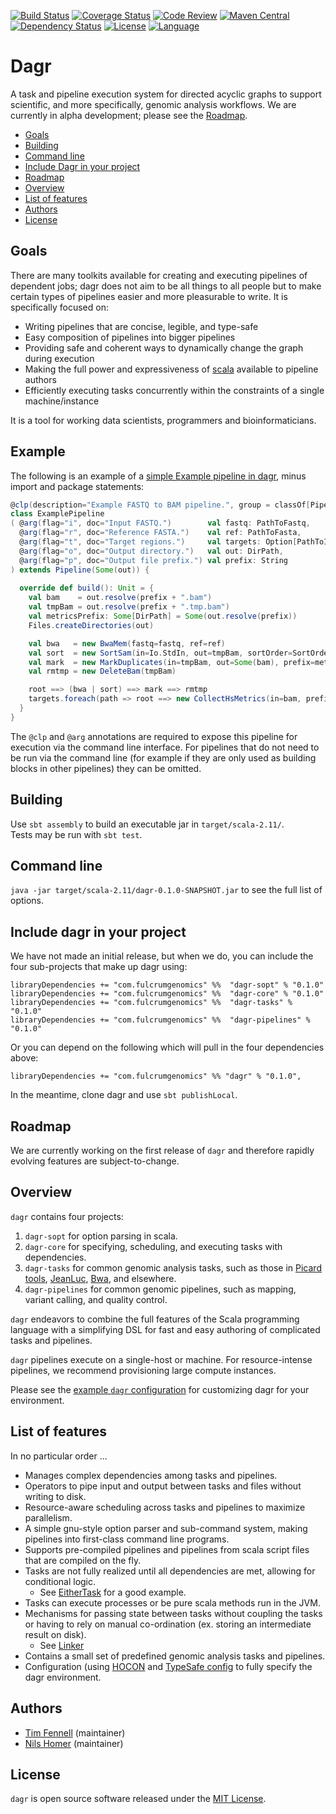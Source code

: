 [![Build Status](https://travis-ci.org/fulcrumgenomics/dagr.svg?branch=master)](https://travis-ci.org/fulcrumgenomics/dagr)
[![Coverage Status](https://codecov.io/github/fulcrumgenomics/dagr/coverage.svg?branch=master)](https://codecov.io/github/fulcrumgenomics/dagr?branch=master)
[![Code Review](https://api.codacy.com/project/badge/grade/52e1d786d9784c7192fae2f8e853fa34)](https://www.codacy.com/app/contact_32/dagr)
[![Maven Central](https://maven-badges.herokuapp.com/maven-central/com.github.fulcrumgenomics/dagr/badge.svg)](https://maven-badges.herokuapp.com/maven-central/com.github.fulcrumgenomics/dagr)
[![Dependency Status](https://www.versioneye.com/user/projects/56b2d2d593b95a003c714340/badge.svg)](https://www.versioneye.com/user/projects/56b2d2d593b95a003c714340#dialog_dependency_badge)
[![License](http://img.shields.io/badge/license-MIT-blue.svg)](https://github.com/fulcrumgenomics/dagr/blob/master/LICENSE)
[![Language](http://img.shields.io/badge/language-scala-brightgreen.svg)](http://www.scala-lang.org/)

Dagr
====

A task and pipeline execution system for directed acyclic graphs to support scientific, and more specifically, genomic analysis workflows.
We are currently in alpha development; please see the [Roadmap](#roadmap).

<!---toc start-->
  * [Goals](#goals)
  * [Building](#building)
  * [Command line](#command-line)
  * [Include Dagr in your project](#include-dagr-in-your-project)
  * [Roadmap](#roadmap)
  * [Overview](#overview)
  * [List of features](#list-of-features)
  * [Authors](#authors)
  * [License](#license)

<!---toc end-->

## Goals

There are many toolkits available for creating and executing pipelines of dependent jobs; dagr does not aim to be all things to all people but to make certain types of pipelines easier and more pleasurable to write.  It is specifically focused on:

* Writing pipelines that are concise, legible, and type-safe
* Easy composition of pipelines into bigger pipelines
* Providing safe and coherent ways to dynamically change the graph during execution
* Making the full power and expressiveness of [scala](http://www.scala-lang.org/) available to pipeline authors
* Efficiently executing tasks concurrently within the constraints of a single machine/instance 

It is a tool for working data scientists, programmers and bioinformaticians.

## Example

The following is an example of a [simple Example pipeline in dagr](pipelines/src/main/scala/dagr/pipelines/ExamplePipeline.scala), minus import and package statements:

```scala
@clp(description="Example FASTQ to BAM pipeline.", group = classOf[Pipelines])
class ExamplePipeline
( @arg(flag="i", doc="Input FASTQ.")        val fastq: PathToFastq,
  @arg(flag="r", doc="Reference FASTA.")    val ref: PathToFasta,
  @arg(flag="t", doc="Target regions.")     val targets: Option[PathToIntervals] = None,
  @arg(flag="o", doc="Output directory.")   val out: DirPath,
  @arg(flag="p", doc="Output file prefix.") val prefix: String
) extends Pipeline(Some(out)) {
  
  override def build(): Unit = {
    val bam    = out.resolve(prefix + ".bam")
    val tmpBam = out.resolve(prefix + ".tmp.bam")
    val metricsPrefix: Some[DirPath] = Some(out.resolve(prefix))
    Files.createDirectories(out)

    val bwa   = new BwaMem(fastq=fastq, ref=ref)
    val sort  = new SortSam(in=Io.StdIn, out=tmpBam, sortOrder=SortOrder.coordinate)
    val mark  = new MarkDuplicates(in=tmpBam, out=Some(bam), prefix=metricsPrefix)
    val rmtmp = new DeleteBam(tmpBam)

    root ==> (bwa | sort) ==> mark ==> rmtmp
    targets.foreach(path => root ==> new CollectHsMetrics(in=bam, prefix=metricsPrefix, targets=path, ref=ref))
  }
}
```

The `@clp` and `@arg` annotations are required to expose this pipeline for execution via the command line interface. For pipelines that do not need to be run via the command line (for example if they are only used as building blocks in other pipelines) they can be omitted.

## Building 

Use ```sbt assembly``` to build an executable jar in ```target/scala-2.11/```.  
Tests may be run with ```sbt test```.

## Command line

`java -jar target/scala-2.11/dagr-0.1.0-SNAPSHOT.jar` to see the full list of options.

## Include dagr in your project

We have not made an initial release, but when we do, you can include the four sub-projects that make up dagr using:

```
libraryDependencies += "com.fulcrumgenomics" %%  "dagr-sopt" % "0.1.0"
libraryDependencies += "com.fulcrumgenomics" %%  "dagr-core" % "0.1.0"
libraryDependencies += "com.fulcrumgenomics" %%  "dagr-tasks" % "0.1.0"
libraryDependencies += "com.fulcrumgenomics" %%  "dagr-pipelines" % "0.1.0"
```

Or you can depend on the following which will pull in the four dependencies above:

```
libraryDependencies += "com.fulcrumgenomics" %% "dagr" % "0.1.0",
```

In the meantime, clone dagr and use `sbt publishLocal`.

## Roadmap

We are currently working on the first release of `dagr` and therefore rapidly evolving features are subject-to-change.

## Overview

`dagr` contains four projects:

1. `dagr-sopt` for option parsing in scala.
2. `dagr-core` for specifying, scheduling, and executing tasks with dependencies.
3. `dagr-tasks` for common genomic analysis tasks, such as those in [Picard tools](https://github.com/broadinstitute/picard), [JeanLuc](https://github.com/fulcrumgenomics/JeanLuc), [Bwa](https://github.com/lh3/bwa), and elsewhere.
4. `dagr-pipelines` for common genomic pipelines, such as mapping, variant calling, and quality control.

`dagr` endeavors to combine the full features of the Scala programming language with a simplifying DSL for fast and easy authoring of complicated tasks and pipelines.

`dagr` pipelines execute on a single-host or machine.  For resource-intense pipelines, we recommend provisioning large compute instances.

Please see the [example `dagr` configuration](src/main/resources/example.conf) for customizing dagr for your environment.

## List of features

In no particular order ...

* Manages complex dependencies among tasks and pipelines.
* Operators to pipe input and output between tasks and files without writing to disk.
* Resource-aware scheduling across tasks and pipelines to maximize parallelism.
* A simple gnu-style option parser and sub-command system, making pipelines into first-class command line programs.
* Supports pre-compiled pipelines and pipelines from scala script files that are compiled on the fly.
* Tasks are not fully realized until all dependencies are met, allowing for conditional logic.
  * See [EitherTask](core/src/main/scala/dagr/core/tasksystem/EitherTask.scala) for a good example.
* Tasks can execute processes or be pure scala methods run in the JVM.
* Mechanisms for passing state between tasks without coupling the tasks or having to rely on manual co-ordination (ex. storing an intermediate result on disk).
  * See [Linker](core/src/main/scala/dagr/core/tasksystem/Linker.scala)
* Contains a small set of predefined genomic analysis tasks and pipelines.
* Configuration (using [HOCON](https://github.com/typesafehub/config/blob/master/HOCON.md) and [TypeSafe config](https://github.com/typesafehub/config) to fully specify the dagr environment.

## Authors

* [Tim Fennell](https://github.com/tfenne) (maintainer)
* [Nils Homer](https://github.com/nh13) (maintainer)

## License

`dagr` is open source software released under the [MIT License](https://github.com/fulcrumgenomics/dagr/blob/master/LICENSE).
